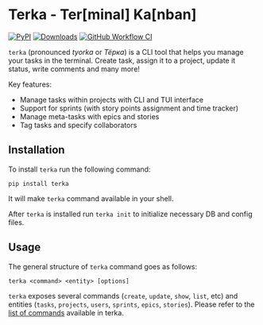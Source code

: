 # Terka - Ter[minal] Ka[nban]
[![PyPI](https://img.shields.io/pypi/v/terka?logo=pypi&logoColor=white&style=flat-square)](https://pypi.org/project/terka)
[![Downloads](https://static.pepy.tech/badge/terka)](https://pypi.org/project/terka)
[![GitHub Workflow CI](https://img.shields.io/github/actions/workflow/status/AndreyMarkinPPC/terka/pytest.yml?branch=main&label=pytest&logo=python&logoColor=white&style=flat-square)](https://github.com/AndreyMarkinPPC/terka/actions/workflows/pytest.yml?branch=main)


`terka` (pronounced *tyorka* or *Тёрка*) is a CLI tool that helps you manage your tasks
in the terminal. Create task, assign it to a project, update it status, write
comments and many more!

Key features:
* Manage tasks within projects with CLI and TUI interface
* Support for sprints (with story points assignment and time tracker)
* Manage meta-tasks with epics and stories
* Tag tasks and specify collaborators

## Installation

To install `terka` run the following command:

`pip install terka`

It will make `terka` command available in your shell.

After `terka` is installed run `terka init` to initialize necessary DB and
config files.

## Usage

The general structure of `terka` command goes as follows:

`terka <command> <entity> [options]`

`terka` exposes several commands (`create`, `update`, `show`, `list`, etc)
and entities (`tasks`, `projects`, `users`, `sprints`, `epics`, `stories`).
Please refer to the [list of commands](docs/command_examples.md) available in terka.
